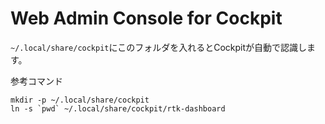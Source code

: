 # Web Admin Console for Cockpit
`~/.local/share/cockpit`にこのフォルダを入れるとCockpitが自動で認識します。

参考コマンド
```
mkdir -p ~/.local/share/cockpit
ln -s `pwd` ~/.local/share/cockpit/rtk-dashboard
```